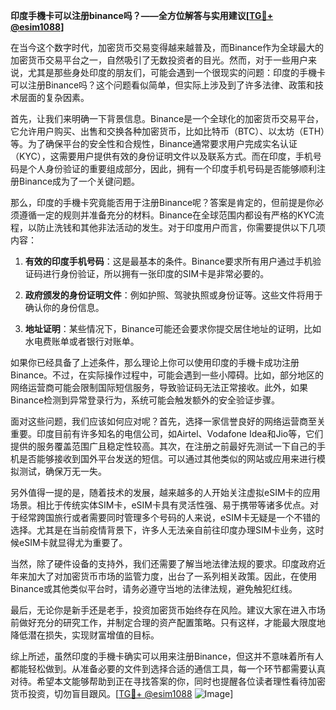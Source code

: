 **印度手機卡可以注册binance吗？——全方位解答与实用建议[[TG💪+ @esim1088](https://t.me/s/esim1088)]**

在当今这个数字时代，加密货币交易变得越来越普及，而Binance作为全球最大的加密货币交易平台之一，自然吸引了无数投资者的目光。然而，对于一些用户来说，尤其是那些身处印度的朋友们，可能会遇到一个很现实的问题：印度的手機卡可以注册Binance吗？这个问题看似简单，但实际上涉及到了许多法律、政策和技术层面的复杂因素。

首先，让我们来明确一下背景信息。Binance是一个全球化的加密货币交易平台，它允许用户购买、出售和交换各种加密货币，比如比特币（BTC）、以太坊（ETH）等。为了确保平台的安全性和合规性，Binance通常要求用户完成实名认证（KYC），这需要用户提供有效的身份证明文件以及联系方式。而在印度，手机号码是个人身份验证的重要组成部分，因此，拥有一个印度手机号码是否能够顺利注册Binance成为了一个关键问题。

那么，印度的手機卡究竟能否用于注册Binance呢？答案是肯定的，但前提是你必须遵循一定的规则并准备充分的材料。Binance在全球范围内都设有严格的KYC流程，以防止洗钱和其他非法活动的发生。对于印度用户而言，你需要提供以下几项内容：

1. **有效的印度手机号码**：这是最基本的条件。Binance要求所有用户通过手机验证码进行身份验证，所以拥有一张印度的SIM卡是非常必要的。
   
2. **政府颁发的身份证明文件**：例如护照、驾驶执照或身份证等。这些文件将用于确认你的身份信息。

3. **地址证明**：某些情况下，Binance可能还会要求你提交居住地址的证明，比如水电费账单或者银行对账单。

如果你已经具备了上述条件，那么理论上你可以使用印度的手機卡成功注册Binance。不过，在实际操作过程中，可能会遇到一些小障碍。比如，部分地区的网络运营商可能会限制国际短信服务，导致验证码无法正常接收。此外，如果Binance检测到异常登录行为，系统可能会触发额外的安全验证步骤。

面对这些问题，我们应该如何应对呢？首先，选择一家信誉良好的网络运营商至关重要。印度目前有许多知名的电信公司，如Airtel、Vodafone Idea和Jio等，它们提供的服务覆盖范围广且稳定性较高。其次，在注册之前最好先测试一下自己的手机是否能够接收到国外平台发送的短信。可以通过其他类似的网站或应用来进行模拟测试，确保万无一失。

另外值得一提的是，随着技术的发展，越来越多的人开始关注虚拟eSIM卡的应用场景。相比于传统实体SIM卡，eSIM卡具有灵活性强、易于携带等诸多优点。对于经常跨国旅行或者需要同时管理多个号码的人来说，eSIM卡无疑是一个不错的选择。尤其是在当前疫情背景下，许多人无法亲自前往印度办理SIM卡业务，这时候eSIM卡就显得尤为重要了。

当然，除了硬件设备的支持外，我们还需要了解当地法律法规的要求。印度政府近年来加大了对加密货币市场的监管力度，出台了一系列相关政策。因此，在使用Binance或其他类似平台时，请务必遵守当地的法律法规，避免触犯红线。

最后，无论你是新手还是老手，投资加密货币始终存在风险。建议大家在进入市场前做好充分的研究工作，并制定合理的资产配置策略。只有这样，才能最大限度地降低潜在损失，实现财富增值的目标。

综上所述，虽然印度的手機卡确实可以用来注册Binance，但这并不意味着所有人都能轻松做到。从准备必要的文件到选择合适的通信工具，每一个环节都需要认真对待。希望本文能够帮助到正在寻找答案的你，同时也提醒各位读者理性看待加密货币投资，切勿盲目跟风。[[TG💪+ @esim1088](https://t.me/s/esim1088) ![Image](https://i.postimg.cc/4NQfJmqS/Snipaste-2025-05-13-00-14-12.png)]